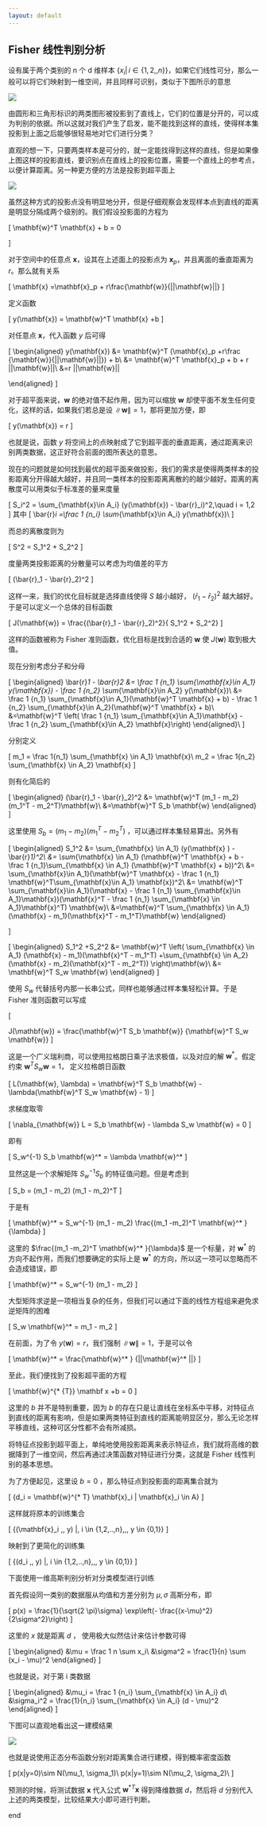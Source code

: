 ```yaml
---
layout: default
---
```


## Fisher 线性判别分析

设有属于两个类别的 n 个 d 维样本 $\{x_i| \, i \in \{1,2,,n\}\}$，如果它们线性可分，那么一般可以将它们映射到一维空间，并且同样可识别，类似于下图所示的意思

![](/resources/2017-11-28-fisher-linear-discriminant-analysis/projection.png)

由圆形和三角形标识的两类图形被投影到了直线上，它们的位置是分开的，可以成为判别的依据。所以这就对我们产生了启发，能不能找到这样的直线，使得样本集投影到上面之后能够很轻易地对它们进行分类？

直观的想一下，只要两类样本是可分的，就一定能找得到这样的直线，但是如果像上图这样的投影直线，要识别点在直线上的投影位置，需要一个直线上的参考点，以便计算距离。另一种更方便的方法是投影到超平面上

![](/resources/2017-11-28-fisher-linear-discriminant-analysis/projection2.png)

虽然这种方式的投影点没有明显地分开，但是仔细观察会发现样本点到直线的距离是明显分隔成两个级别的。我们假设投影面的方程为

\[
\mathbf{w}^T \mathbf{x} + b = 0

\]

对于空间中的任意点 $\mathbf{x}$，设其在上述面上的投影点为 $\mathbf{x}_p$，并且离面的垂直距离为 $r$。那么就有关系

\[
\mathbf{x} =\mathbf{x}_p + r\frac{\mathbf{w}}{||\mathbf{w}||}
\]

定义函数

\[
y(\mathbf{x}) = \mathbf{w}^T \mathbf{x} +b
\]

对任意点 $\mathbf{x}$，代入函数 $y$ 后可得

\[
\begin{aligned}
y(\mathbf{x}) &= \mathbf{w}^T (\mathbf{x}_p +r\frac {\mathbf{w}}{||\mathbf{w}||}) + b\\
&= \mathbf{w}^T \mathbf{x}_p + b + r ||\mathbf{w}||\\
&=r ||\mathbf{w}||

\end{aligned}
\]

对于超平面来说，$\mathbf{w}$ 的绝对值不起作用，因为可以缩放 $\mathbf{w}$ 却使平面不发生任何变化，这样的话，如果我们若总是设 $\|\mathbf{w}\| = 1$，那将更加方便，即

\[
y(\mathbf{x}) = r
\]

也就是说，函数 $y$ 将空间上的点映射成了它到超平面的垂直距离，通过距离来识别两类数据，这正好符合前面的图所表达的意思。

现在的问题就是如何找到最优的超平面来做投影，我们的需求是使得两类样本的投影距离分开得越大越好，并且同一类样本的投影距离离散的的越少越好。距离的离散度可以用类似于标准差的量来度量

\[
S_i^2 = \sum_{\mathbf{x}\in A_i} (y(\mathbf{x}) - \bar{r}_i)^2,\quad i = 1,2
\]
其中
\[
\bar{r}_i =\frac 1 {n_i} \sum_{\mathbf{x}\in A_i}  y(\mathbf{x})\\
\]

而总的离散度则为

\[
S^2 = S_1^2 + S_2^2
\]

度量两类投影距离的分散量可以考虑为均值差的平方

\[
(\bar{r}_1 - \bar{r}_2)^2
\]

这样一来，我们的优化目标就是选择直线使得 $S$ 越小越好， $(\bar{r}_1 - \bar{r}_2)^2$ 越大越好。于是可以定义一个总体的目标函数

\[
J(\mathbf{w}) = \frac{(\bar{r}_1 - \bar{r}_2)^2}{ S_1^2 + S_2^2}
\]

这样的函数被称为 Fisher 准则函数，优化目标是找到合适的 $\mathbf{w}$ 使 $J(\mathbf{w})$ 取到极大值。

现在分别考虑分子和分母

\[
\begin{aligned}
\bar{r}_1 - \bar{r}_2 &= \frac 1 {n_1} \sum_{\mathbf{x}\in A_1}  y(\mathbf{x}) - \frac 1 {n_2} \sum_{\mathbf{x}\in A_2}  y(\mathbf{x})\\
&= \frac 1 {n_1} \sum_{\mathbf{x}\in A_1}(\mathbf{w}^T \mathbf{x} + b) - \frac 1 {n_2} \sum_{\mathbf{x}\in A_2}(\mathbf{w}^T \mathbf{x} + b)\\
&=\mathbf{w}^T \left( \frac 1 {n_1} \sum_{\mathbf{x}\in A_1}\mathbf{x}  - \frac 1 {n_2} \sum_{\mathbf{x}\in A_2} \mathbf{x}\right)
\end{aligned}\\
\]

分别定义

\[
m_1 = \frac 1{n_1} \sum_{\mathbf{x} \in A_1} \mathbf{x}\\
m_2 = \frac 1{n_2} \sum_{\mathbf{x} \in A_2} \mathbf{x}
\]

则有化简后的

\[
\begin{aligned}
(\bar{r}_1 - \bar{r}_2)^2 &= \mathbf{w}^T (m_1 - m_2) (m_1^T - m_2^T)\mathbf{w}\\
&=\mathbf{w}^T S_b \mathbf{w}
\end{aligned}
\]

这里使用 $S_b = (m_1 - m_2)(m_1^T - m_2^T)$ ，可以通过样本集轻易算出。另外有

\[
\begin{aligned}
S_1^2 &= \sum_{\mathbf{x} \in A_1} (y(\mathbf{x} ) - \bar{r}_1)^2\\
&= \sum_{\mathbf{x} \in A_1} (\mathbf{w}^T \mathbf{x} + b - \frac 1 {n_1}\sum_{\mathbf{x} \in A_1} (\mathbf{w}^T \mathbf{x} + b))^2\\
&= \sum_{\mathbf{x}\in A_1}(\mathbf{w}^T \mathbf{x} - \frac 1 {n_1} \mathbf{w}^T\sum_{\mathbf{x}\in A_1} \mathbf{x})^2\\
&= \mathbf{w}^T \sum_{\mathbf{x}\in A_1}(\mathbf{x} - \frac 1 {n_1} \sum_{\mathbf{x}\in A_1}\mathbf{x})(\mathbf{x}^T - \frac 1 {n_1} \sum_{\mathbf{x} \in A_1}\mathbf{x}^T) \mathbf{w}\\
&=\mathbf{w}^T \sum_{\mathbf{x} \in A_1} (\mathbf{x} - m_1)(\mathbf{x}^T - m_1^T)\mathbf{w}
\end{aligned}

\]

\[
\begin{aligned}
S_1^2 +S_2^2 &= \mathbf{w}^T \left(
\sum_{\mathbf{x} \in A_1} (\mathbf{x} - m_1)(\mathbf{x}^T - m_1^T)
+\sum_{\mathbf{x} \in A_2} (\mathbf{x} - m_2)(\mathbf{x}^T - m_2^T))
  \right)\mathbf{w}\\
  &= \mathbf{w}^T S_w \mathbf{w}
  \end{aligned}
\]

使用 $S_w$ 代替括号内那一长串公式，同样也能够通过样本集轻松计算。于是 Fisher 准则函数可以写成

\[

J(\mathbf{w}) = \frac{\mathbf{w}^T S_b \mathbf{w}} {\mathbf{w}^T S_w \mathbf{w}}
\]

这是一个广义瑞利商，可以使用拉格朗日乘子法求极值，以及对应的解 $\mathbf{w}^* {}$。假定约束 $\mathbf{w}^T S_w \mathbf{w} = 1$， 定义拉格朗日函数

\[
L(\mathbf{w}, \lambda) = \mathbf{w}^T S_b \mathbf{w} - \lambda(\mathbf{w}^T S_w \mathbf{w} - 1)
\]

求梯度取零

\[
\nabla_{\mathbf{w}} L = S_b \mathbf{w} - \lambda S_w \mathbf{w} = 0
\]

即有

\[
S_w^{-1} S_b \mathbf{w}^* = \lambda \mathbf{w}^*
\]

显然这是一个求解矩阵 $S_w^{-1} S_b$ 的特征值问题。但是考虑到

\[
S_b = (m_1 - m_2) (m_1 - m_2)^T
\]

于是有

\[
\mathbf{w}^* = S_w^{-1} (m_1 - m_2) \frac{(m_1 -m_2)^T \mathbf{w}^* }{\lambda}
\]

这里的 $\frac{(m_1 -m_2)^T \mathbf{w}^* }{\lambda}$ 是一个标量，对 $\mathbf{w}^* {}$ 的方向不起作用，而我们想要确定的实际上是 $\mathbf{w}^* {}$ 的方向，所以这一项可以忽略而不会造成错误，即

  \[
\mathbf{w}^* = S_w^{-1} (m_1 - m_2)
  \]

大型矩阵求逆是一项相当复杂的任务，但我们可以通过下面的线性方程组来避免求逆矩阵的困难

\[
S_w \mathbf{w}^*  = m_1 - m_2
\]

在前面，为了令 $y(\mathbf{w}) = r$，我们强制 $\|\mathbf{w}\| = 1$，于是可以令

\[
\mathbf{w}^* = \frac{\mathbf{w}^* } {||\mathbf{w}^* ||}
\]

至此，我们便找到了投影超平面的方程

\[
\mathbf{w}^{* {T}} \mathbf x +b = 0
\]

这里的 $b$ 并不是特别重要，因为 $b$ 的存在只是让直线在坐标系中平移，对特征点到直线的距离有影响，但是如果两类特征到直线的距离能明显区分，那么无论怎样平移直线，这种可区分性都不会有所减损。

将特征点投影到超平面上，单纯地使用投影距离来表示特征点，我们就将高维的数据降到了一维空间，然后再通过决策函数对特征进行分类，这就是 Fisher 线性判别的基本思想。

为了方便起见，这里设 $b = 0$ ，那么特征点到投影面的距离集合就为

\[
\{d_i = \mathbf{w}^{* T} \mathbf{x}_i | \mathbf{x}_i \in A\}
\]

这样就将原本的训练集合

\[
\{(\mathbf{x}_i ,\, y) |\, i \in \{1,2,..,n\},\,\, y \in \{0,1\}\}
\]

映射到了更简化的训练集

\[
\{(d_i ,\, y) |\, i \in \{1,2,..,n\},\,\, y \in \{0,1\}\}
\]

下面使用一维高斯判别分析对分类模型进行训练

首先假设同一类别的数据服从均值和方差分别为 $\mu,\, \sigma$ 高斯分布，即

\[
p(x) = \frac{1}{\sqrt{2 \pi}\sigma} \exp\left(- \frac{(x-\mu)^2}{2\sigma^2}\right)
\]

这里的 $x$ 就是距离 $d$ ， 使用极大似然估计来估计参数可得

\[
\begin{aligned}
&\mu =  \frac 1 n \sum x_i\\
&\sigma^2 = \frac{1}{n} \sum (x_i - \mu)^2
\end{aligned}
\]

也就是说，对于第 i 类数据

\[
\begin{aligned}
&\mu_i =  \frac 1 {n_i} \sum_{\mathbf{x} \in A_i} d\\
&\sigma_i^2 = \frac{1}{n_i} \sum_{\mathbf{x} \in A_i} (d - \mu)^2
\end{aligned}
\]

下图可以直观地看出这一建模结果

![](/resources/2017-11-28-fisher-linear-discriminant-analysis/gaussian.png)


也就是说使用正态分布函数分别对距离集合进行建模，得到概率密度函数

\[
p(x|y=0)\sim N(\mu_1, \sigma_1)\\
p(x|y=1)\sim N(\mu_2, \sigma_2)\\
\]

预测的时候，将测试数据 $\mathbf{x}$ 代入公式 $\mathbf{w}^{* T} \mathbf{x}$ 得到降维数据 $d$，然后将 $d$ 分别代入上述的两类模型，比较结果大小即可进行判断。





end
